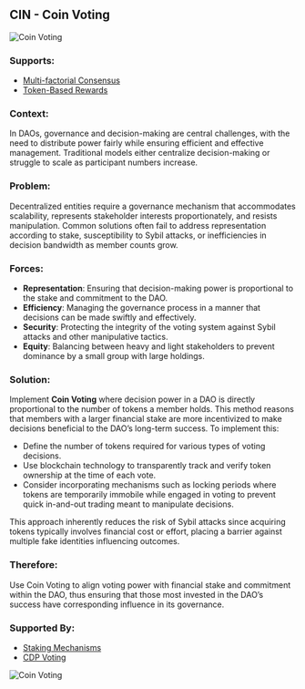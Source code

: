 ## CIN - Coin Voting

![Coin Voting](./output/illustrations/coin_voting.png)

### Supports:
* [Multi-factorial Consensus](./multi_factorial_consensus.html)
* [Token-Based Rewards](./token_based_rewards.html)

### Context:
In DAOs, governance and decision-making are central challenges, with the need to distribute power fairly while ensuring efficient and effective management. Traditional models either centralize decision-making or struggle to scale as participant numbers increase.

### Problem:
Decentralized entities require a governance mechanism that accommodates scalability, represents stakeholder interests proportionately, and resists manipulation. Common solutions often fail to address representation according to stake, susceptibility to Sybil attacks, or inefficiencies in decision bandwidth as member counts grow.

### Forces:
- **Representation**: Ensuring that decision-making power is proportional to the stake and commitment to the DAO.
- **Efficiency**: Managing the governance process in a manner that decisions can be made swiftly and effectively.
- **Security**: Protecting the integrity of the voting system against Sybil attacks and other manipulative tactics.
- **Equity**: Balancing between heavy and light stakeholders to prevent dominance by a small group with large holdings.

### Solution:
Implement **Coin Voting** where decision power in a DAO is directly proportional to the number of tokens a member holds. This method reasons that members with a larger financial stake are more incentivized to make decisions beneficial to the DAO’s long-term success. To implement this:
- Define the number of tokens required for various types of voting decisions.
- Use blockchain technology to transparently track and verify token ownership at the time of each vote.
- Consider incorporating mechanisms such as locking periods where tokens are temporarily immobile while engaged in voting to prevent quick in-and-out trading meant to manipulate decisions.

This approach inherently reduces the risk of Sybil attacks since acquiring tokens typically involves financial cost or effort, placing a barrier against multiple fake identities influencing outcomes.

### Therefore:
Use Coin Voting to align voting power with financial stake and commitment within the DAO, thus ensuring that those most invested in the DAO’s success have corresponding influence in its governance.

### Supported By:
* [Staking Mechanisms](./staking_mechanisms.html)
* [CDP Voting](./cdp_voting.html)

![Coin Voting](./output/coin_voting_specific_graph.png)